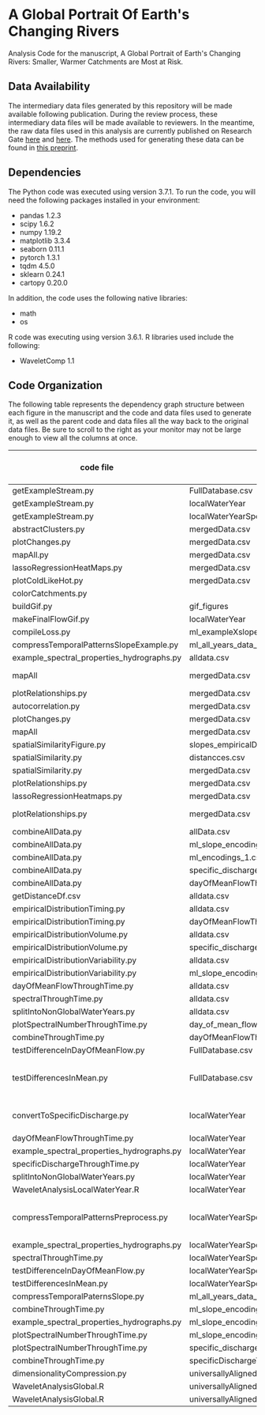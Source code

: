 # A Global Portrait Of Earth's Changing Rivers
Analysis Code for the manuscript, A Global Portrait of Earth's Changing Rivers: Smaller, Warmer Catchments are Most at Risk.

## Data Availability

The intermediary data files generated by this repository will be made available following publication. During the review process, these intermediary data files will be made available to reviewers. In the meantime, the raw data files used in this analysis are currently published on Research Gate [here](https://doi.org/10.13140/RG.2.2.31696.84487) and [here](https://doi.org/10.13140/RG.2.2.24985.95842). The methods used for generating these data can be found in [this preprint](https://doi.org/10.1002/essoar.10507854.1).

## Dependencies

The Python code was executed using version 3.7.1. To run the code, you will need the following packages installed in your environment:

- pandas 1.2.3
- scipy 1.6.2
- numpy 1.19.2
- matplotlib 3.3.4
- seaborn 0.11.1
- pytorch 1.3.1
- tqdm 4.5.0
- sklearn 0.24.1
- cartopy 0.20.0

In addition, the code uses the following native libraries:
- math
- os

R code was executing using version 3.6.1. R libraries used include the following:
- WaveletComp 1.1


## Code Organization

The following table represents the dependency graph structure between each figure in the manuscript and the code and data files used to generate it, as well as the parent code and data files all the way back to the original data files. Be sure to scroll to the right as your monitor may not be large enough to view all the columns at once.

code file | input file | output file | figure produced (if any) | Notes
-------------- | ---- | -------- | ------ | -----
getExampleStream.py | FullDatabase.csv |  | 1 | all panels
getExampleStream.py | localWaterYear |  |  |
getExampleStream.py | localWaterYearSpectralDecomposition |  |  |
abstractClusters.py | mergedData.csv |  | 2 | all panels
plotChanges.py | mergedData.csv | | 3 | all panels
mapAll.py | mergedData.csv | | 4 | all panels
lassoRegressionHeatMaps.py | mergedData.csv | | 5 | all panels
plotColdLikeHot.py | mergedData.csv | | 6 | all panels
colorCatchments.py | | | | 
buildGif.py | gif_figures |  | movie1 |
makeFinalFlowGif.py | localWaterYear | gif_figures |  |
compileLoss.py | ml_exampleXslope_encodings_loss_.csv |  | S1 |
compressTemporalPatternsSlopeExample.py | ml_all_years_data_separate.csv | ml_exampleXslope_encodings_loss_.csv | S2 |
example_spectral_properties_hydrographs.py | alldata.csv |  | S3 | All frames
mapAll | mergedData.csv | | S4 | frames A and B
plotRelationships.py | mergedData.csv | | S4 | frame C
autocorrelation.py | mergedData.csv | | S5 | all frames
plotChanges.py | mergedData.csv | | S6 | all frames
mapAll | mergedData.csv | | S7 | all frames
spatialSimilarityFigure.py | slopes_empiricalDistributions.csv | | S8 | all frames
spatialSimilarity.py | distancces.csv | slopes_empiricalDistributions.csv | |
spatialSimilarity.py | mergedData.csv | | |
plotRelationships.py | mergedData.csv | | S9 |
lassoRegressionHeatmaps.py | mergedData.csv | | S10 |
plotRelationships.py | mergedData.csv | | S11-S16 | all figures/panels
combineAllData.py | allData.csv | mergedData.csv | |
combineAllData.py | ml_slope_encodings_1.csv | mergedData.csv | |
combineAllData.py | ml_encodings_1.csv | mergedData.csv | |
combineAllData.py | specific_discharge_vs_size.csv | mergedData.csv | |
combineAllData.py | dayOfMeanFlowThroughTime.csv | mergedData.csv | |
getDistanceDf.csv | alldata.csv | distance_df.csv | | 
empiricalDistributionTiming.py | alldata.csv | dayOfMeanFlow_slopes_empiricalDistribution.csv | | 
empiricalDistributionTiming.py | dayOfMeanFlowThroughTime.csv | | | 
empiricalDistributionVolume.py | alldata.csv | dayOfMeanFlow_slopes_empiricalDistribution.csv | | 
empiricalDistributionVolume.py | specific_discharge_vs_size.csv |  | | 
empiricalDistributionVariability.py | alldata.csv | dayOfMeanFlow_slopes_empiricalDistribution.csv | | 
empiricalDistributionVariability.py | ml_slope_encodings1.csv |  | | 
dayOfMeanFlowThroughTime.py | alldata.csv | dayOfMeanFlowThroughTime.csv |  |
spectralThroughTime.py | alldata.csv | spectralPowersThroughTime.csv |  |
splitIntoNonGlobalWaterYears.py | alldata.csv | localWaterYear |  |
plotSpectralNumberThroughTime.py | day_of_mean_flow_vs_size.csv | spectralNumber_acrossTime.csv |  |
combineThroughTime.py | dayOfMeanFlowThroughTime.csv | throughTimeCombined.csv |  |
testDifferenceInDayOfMeanFlow.py | FullDatabase.csv | day_of_mean_flow_vs_size.csv |  |
testDifferencesInMean.py | FullDatabase.csv | specific_discharge_vs_size.csv |  | Convert discharge to specific disharge data
convertToSpecificDischarge.py | localWaterYear | localWaterYear |  | converts to specific discharge
dayOfMeanFlowThroughTime.py | localWaterYear | dayOfMeanFlowThroughTime.csv |  |
example_spectral_properties_hydrographs.py | localWaterYear |  |  |
specificDischargeThroughTime.py | localWaterYear | specificDischargeThroughTime.csv |  |
splitIntoNonGlobalWaterYears.py | localWaterYear | universallyAlignedGlobalFlow_DailyQ2_column.csv |  |
WaveletAnalysisLocalWaterYear.R | localWaterYear | localWaterYearSpectralDecomposition |  |
compressTemporalPatternsPreprocess.py | localWaterYearSpectralDecomposition | ml_all_years_data_separate.csv |  | create dataset for dimensionality compression
example_spectral_properties_hydrographs.py | localWaterYearSpectralDecomposition |  |  |
spectralThroughTime.py | localWaterYearSpectralDecomposition | spectralPowersThroughTime.csv |  |
testDifferenceInDayOfMeanFlow.py | localWaterYearSpectralDecomposition | day_of_mean_flow_vs_size.csv |  |
testDifferencesInMean.py | localWaterYearSpectralDecomposition | specific_discharge_vs_size.csv |  |
compressTemporalPaternsSlope.py | ml_all_years_data_separate.csv | ml_slope_encodings1.csv |  |
combineThroughTime.py | ml_slope_encodings1.csv | throughTimeCombined.csv |  |
example_spectral_properties_hydrographs.py | ml_slope_encodings1.csv |  |  |
plotSpectralNumberThroughTime.py | ml_slope_encodings1.csv | spectralNumber_acrossTime.csv |  |
plotSpectralNumberThroughTime.py | specific_discharge_vs_size.csv | spectralNumber_acrossTime.csv |  |
combineThroughTime.py | specificDischargeThroughTime.csv | throughTimeCombined.csv |  |
dimensionalityCompression.py | universallyAligned_powers.csv | ml_encodings1.csv |  |
WaveletAnalysisGlobal.R | universallyAlignedGlobalFlow_DailyQ2_column.csv | universallyAligned_powers.csv |  |
WaveletAnalysisGlobal.R | universallyAlignedGlobalFlow_DailyQ2_column.csv | universallyAligned_powersTranspose.csv |  |
